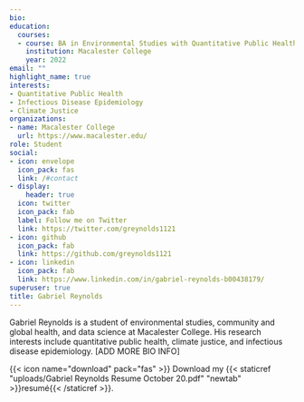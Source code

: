 ```yaml
---
bio: 
education:
  courses:
  - course: BA in Environmental Studies with Quantitative Public Health Concentration
    institution: Macalester College
    year: 2022
email: ""
highlight_name: true
interests:
- Quantitative Public Health
- Infectious Disease Epidemiology
- Climate Justice
organizations:
- name: Macalester College
  url: https://www.macalester.edu/
role: Student
social:
- icon: envelope
  icon_pack: fas
  link: /#contact
- display:
    header: true
  icon: twitter
  icon_pack: fab
  label: Follow me on Twitter
  link: https://twitter.com/greynolds1121
- icon: github
  icon_pack: fab
  link: https://github.com/greynolds1121
- icon: linkedin
  icon_pack: fab
  link: https://www.linkedin.com/in/gabriel-reynolds-b00438179/
superuser: true
title: Gabriel Reynolds
---
```


Gabriel Reynolds is a student of environmental studies, community and global health, and data science at Macalester College. His research interests include quantitative public health, climate justice, and infectious disease epidemiology. [ADD MORE BIO INFO]


{{< icon name="download" pack="fas" >}} Download my {{< staticref "uploads/Gabriel Reynolds Resume October 20.pdf" "newtab" >}}resumé{{< /staticref >}}.
